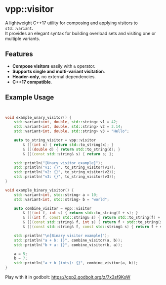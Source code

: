# vpp::visitor

A lightweight C++17 utility for composing and applying visitors to `std::variant`.  
It provides an elegant syntax for building overload sets and visiting one or multiple variants.

## Features

- **Compose visitors** easily with `&` operator.
- **Supports single and multi-variant visitation**.
- **Header-only**, no external dependencies.
- **C++17 compatible**.

## Example Usage

```cpp


void example_unary_visitor() {
    std::variant<int, double, std::string> v1 = 42;
    std::variant<int, double, std::string> v2 = 3.14;
    std::variant<int, double, std::string> v3 = "Hello";

    auto to_string_visitor = vpp::visitor
        & [](int x) { return std::to_string(x); }
        & [](double d) { return std::to_string(d); }
        & [](const std::string& s) { return s; };

    std::println("[Unary visitor example]");
    std::println("v1: {}", to_string_visitor(v1));
    std::println("v2: {}", to_string_visitor(v2));
    std::println("v3: {}", to_string_visitor(v3));
}

void example_binary_visitor() {
    std::variant<int, std::string> a = 10;
    std::variant<int, std::string> b = "world";

    auto combine_visitor = vpp::visitor
        & [](int f, int s) { return std::to_string(f + s); }
        & [](int f, const std::string& s) { return std::to_string(f) + s; }
        & [](const std::string& f, int s) { return f + std::to_string(s); }
        & [](const std::string& f, const std::string& s) { return f + s; };

    std::println("\n[Binary visitor example]");
    std::println("a + b: {}", combine_visitor(a, b));
    std::println("b + a: {}", combine_visitor(b, a));

    a = 5;
    b = 7;
    std::println("a + b (ints): {}", combine_visitor(a, b));
}

```

Play with it in godbolt: https://cpp2.godbolt.org/z/7x3sf9KoW
